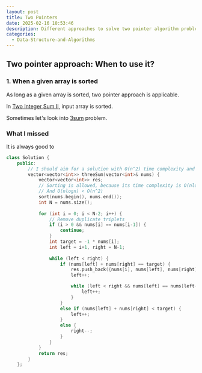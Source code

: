 ```yaml
---
layout: post
title: Two Pointers
date: 2025-02-16 10:53:46
description: Different approaches to solve two pointer algorithm problems
categories:
  - Data-Structure-and-Algorithms
---
```


## Two pointer approach: When to use it?

### 1. When a given array is sorted
As long as a given array is sorted, two pointer approach is applicable.

In [Two Integer Sum II](https://neetcode.io/problems/two-integer-sum-ii), input array is sorted.

Sometimes let's look into [3sum](https://neetcode.io/problems/three-integer-sum) problem.



### What I missed
It is always good to 


```cpp
class Solution {
    public:
        // I should aim for a solution with O(n^2) time complexity and O(1) space
        vector<vector<int>> threeSum(vector<int>& nums) {
            vector<vector<int>> res;
            // Sorting is allowed, because its time complexity is O(nlogn)
            // And O(nlogn) < O(n^2)
            sort(nums.begin(), nums.end());
            int N = nums.size();
            
            for (int i = 0; i < N-2; i++) {
                // Remove duplicate triplets
                if (i > 0 && nums[i] == nums[i-1]) {
                    continue;
                }
                int target = -1 * nums[i];
                int left = i+1, right = N-1;
    
                while (left < right) {
                    if (nums[left] + nums[right] == target) {
                        res.push_back({nums[i], nums[left], nums[right]});
                        left++;

                        while (left < right && nums[left] == nums[left-1]) {
                            left++;
                        }
                    }
                    else if (nums[left] + nums[right] < target) {
                        left++;
                    }
                    else {
                        right--;
                    }
                }
            }
            return res;
        }
    };
```